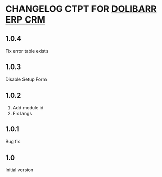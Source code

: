 # CHANGELOG CTPT FOR [DOLIBARR ERP CRM](https://www.dolibarr.org)

## 1.0.4
Fix error table exists

## 1.0.3
Disable Setup Form

## 1.0.2
1. Add module id
2. Fix langs

## 1.0.1
Bug fix

## 1.0

Initial version

